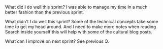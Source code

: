  What did I do well this sprint?
I was able to manage my time in a much better fashion than the previous sprint.

 What didn't I do well this sprint?
Some of the technical concepts take some time to get my head around. And I need to make more notes when reading Search inside yourself this will help with some of the cultural blog posts.

 What can I improve on next sprint?
See previous Q.
